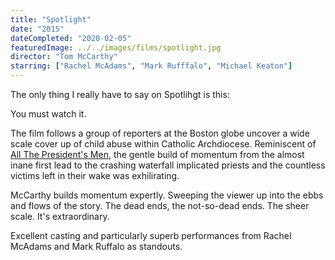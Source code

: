 ```yaml
---
title: "Spotlight"
date: "2015"
dateCompleted: "2020-02-05"
featuredImage: ../../images/films/spotlight.jpg
director: "Tom McCarthy"
starring: ["Rachel McAdams", "Mark Rufffalo", "Michael Keaton"]
---
```


The only thing I really have to say on Spotlihgt is this:

You must watch it.


The film follows a group of reporters at the Boston globe uncover a wide scale
cover up of child abuse within Catholic Archdiocese. Reminiscent of [All The 
President's Men](https://www.imdb.com/title/tt0074119/?ref_=fn_al_tt_1), the
gentle build of momentum from the almost inane first lead to the crashing
waterfall implicated priests and the countless victims left in their wake was
exhilirating.

McCarthy builds momentum expertly. Sweeping the viewer up into the ebbs and 
flows of the story. The dead ends, the not-so-dead ends. The sheer scale. It's
extraordinary.

Excellent casting and particularly superb performances from Rachel McAdams and 
Mark Ruffalo as standouts.


